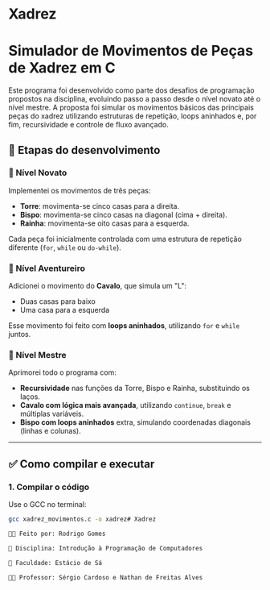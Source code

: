 # Xadrez
# Simulador de Movimentos de Peças de Xadrez em C

Este programa foi desenvolvido como parte dos desafios de programação propostos na disciplina, evoluindo passo a passo desde o nível novato até o nível mestre. A proposta foi simular os movimentos básicos das principais peças do xadrez utilizando estruturas de repetição, loops aninhados e, por fim, recursividade e controle de fluxo avançado.

## 🔢 Etapas do desenvolvimento

### 🔹 Nível Novato
Implementei os movimentos de três peças:
- **Torre**: movimenta-se cinco casas para a direita.
- **Bispo**: movimenta-se cinco casas na diagonal (cima + direita).
- **Rainha**: movimenta-se oito casas para a esquerda.

Cada peça foi inicialmente controlada com uma estrutura de repetição diferente (`for`, `while` ou `do-while`).

### 🔸 Nível Aventureiro
Adicionei o movimento do **Cavalo**, que simula um "L":
- Duas casas para baixo
- Uma casa para a esquerda

Esse movimento foi feito com **loops aninhados**, utilizando `for` e `while` juntos.

### 🔺 Nível Mestre
Aprimorei todo o programa com:
- **Recursividade** nas funções da Torre, Bispo e Rainha, substituindo os laços.
- **Cavalo com lógica mais avançada**, utilizando `continue`, `break` e múltiplas variáveis.
- **Bispo com loops aninhados** extra, simulando coordenadas diagonais (linhas e colunas).

---

## ✅ Como compilar e executar

### 1. Compilar o código
Use o GCC no terminal:

```bash
gcc xadrez_movimentos.c -o xadrez# Xadrez

👨‍💻 Feito por: Rodrigo Gomes

📘 Disciplina: Introdução à Programação de Computadores

🏫 Faculdade: Estácio de Sá

👨‍🏫 Professor: Sérgio Cardoso e Nathan de Freitas Alves
